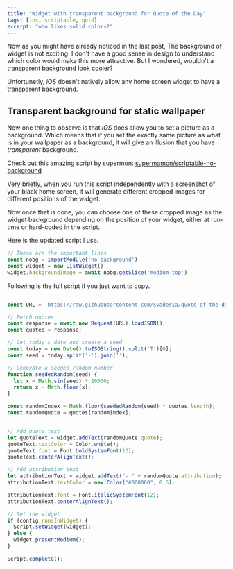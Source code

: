 ```yaml
---
title: "Widget with transparent background for Quote of the Day"
tags: [ios, scriptable, qotd]
excerpt: "who likes solid colors?"
---
```


Now as you might have already noticed in the last post, The background of widget is not exciting.
I don't have a good sense in design to understand which color would make this more attractive.
But I wondered, wouldn't a transparent background look cooler?

Unfortunetly, *iOS* doesn't natively allow any home screen widget to have a transparent background.

## Transparent background for static wallpaper
Now one thing to observe is that *iOS* does allow you to set a picture as a background. 
Which means that if you set the exactly same picture as what is in your wallpaper as a background, 
it will give an illusion that you have *transparent* background.

Check out this amazing script by supermon: [supermamon/scriptable-no-background](https://github.com/supermamon/scriptable-no-background) 

Very briefly, when you run this script independently with a screenshot of your black home screen, 
it will generate different cropped images for different positions of the widget.

Now once that is done, you can choose one of these cropped image as the widget background depending
on the position of your widget, either at run-time or hard-coded in the script.

Here is the updated script I use.

```javascript
// These are the important lines
const nobg = importModule('no-background')
const widget = new ListWidget()
widget.backgroundImage = await nobg.getSlice('medium-top')
```

Following is the full script if you just want to copy.
```javascript

const URL = 'https://raw.githubusercontent.com/svaderia/quote-of-the-day/main/quotes.json';

// Fetch quotes
const response = await new Request(URL).loadJSON();
const quotes = response;

// Get today's date and create a seed
const today = new Date().toISOString().split('T')[0];
const seed = today.split('-').join('');

// Generate a seeded random number
function seededRandom(seed) {
  let x = Math.sin(seed) * 10000;
  return x - Math.floor(x);
}

const randomIndex = Math.floor(seededRandom(seed) * quotes.length);
const randomQuote = quotes[randomIndex];


// Add quote text
let quoteText = widget.addText(randomQuote.quote);
quoteText.textColor = Color.white();
quoteText.font = Font.boldSystemFont(16);
quoteText.centerAlignText();

// Add attribution text
let attributionText = widget.addText("- " + randomQuote.attribution);
attributionText.textColor = new Color("#000000", 0.5);

attributionText.font = Font.italicSystemFont(12);
attributionText.centerAlignText();

// Set the widget
if (config.runsInWidget) {
  Script.setWidget(widget);
} else {
  widget.presentMedium();
}

Script.complete();
```
